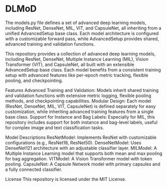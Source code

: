 # DLMoD
The models.py file defines a set of advanced deep learning models, including ResNet, DenseNet, MIL, VIT, and CapsuleNet, all inheriting from a unified AdvancedSetup base class. Each model architecture is configured with a customizable forward pass, while AdvancedSetup provides shared, advanced training and validation functions.

This repository provides a collection of advanced deep learning models, including ResNet, DenseNet, Multiple Instance Learning (MIL), Vision Transformer (VIT), and CapsuleNet, all built with an extensible AdvancedSetup base class. Each model benefits from a consistent training setup with advanced features like per-epoch metric tracking, flexible pooling, and checkpointing.

Features
Advanced Training and Validation: Models inherit shared training and validation functions with extensive metric logging, flexible pooling methods, and checkpointing capabilities.
Modular Design: Each model (ResNet, DenseNet, MIL, VIT, CapsuleNet) is defined separately for easy customization, while inheriting advanced training features from a single base class.
Support for Instance and Bag Labels: Especially for MIL, this repository includes support for both instance and bag-level labels, useful for complex image and text classification tasks.


Model Descriptions
ResNetModel: Implements ResNet with customizable configurations (e.g., ResNet18, ResNet50).
DenseNetModel: Uses DenseNet121 architecture with an adjustable classifier layer.
MILModel: A Multiple Instance Learning model that supports both mean and max pooling for bag aggregation.
VITModel: A Vision Transformer model with token pooling.
CapsuleNet: A Capsule Network model with primary capsules and a fully connected classifier.

License
This repository is licensed under the MIT License.

